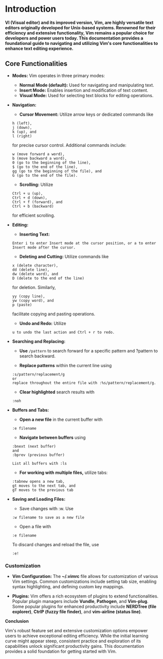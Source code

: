 # Introduction

__VI (Visual editor) and its improved version, Vim, are highly versatile text editors originally developed for Unix-based systems. Renowned for their efficiency and extensive functionality, Vim remains a popular choice for developers and power users today. This documentation provides a foundational guide to navigating and utilizing Vim's core functionalities to enhance text editing experience.__

## Core Functionalities

- __Modes:__ Vim operates in three primary modes:

  - __Normal Mode (default):__ Used for navigating and manipulating text.
  - __Insert Mode:__ Enables insertion and modification of text content.
  - __Visual Mode:__ Used for selecting text blocks for editing operations.

- __Navigation:__

  - __Cursor Movement:__ Utilize arrow keys or dedicated commands like

  ```
  h (left),
  j (down),
  k (up), and
  l (right)
  ```
  for precise cursor control. Additional commands include:

  ```
  w (move forward a word),
  b (move backward a word),
  0 (go to the beginning of the line),
  $ (go to the end of the line),
  gg (go to the beginning of the file), and
  G (go to the end of the file).
  ```

  - __Scrolling:__ Utilize

  ```
  Ctrl + u (up),
  Ctrl + d (down),
  Ctrl + f (forward), and
  Ctrl + b (backward)
  ```
  for efficient scrolling.

- __Editing:__

  - __Inserting Text:__

  ```
  Enter i to enter Insert mode at the cursor position, or a to enter Insert mode after the cursor.
  ```

  - __Deleting and Cutting:__ Utilize commands like

  ```
  x (delete character),
  dd (delete line),
  dw (delete word), and
  D (delete to the end of the line)
  ```
  for deletion. Similarly,

  ```
  yy (copy line),
  yw (copy word), and
  p (paste)
  ```
  facilitate copying and pasting operations.

  - __Undo and Redo:__ Utilize
  ```
  u to undo the last action and Ctrl + r to redo.
  ```

- __Searching and Replacing:__

  - __Use__ ```/pattern``` to search forward for a specific pattern and ?pattern to search backward.

  - __Replace patterns__ within the current line using

  ```
  :s/pattern/replacement/g
  or
  replace throughout the entire file with :%s/pattern/replacement/g.
  ```

  - __Clear highlighted__ search results with
  ```
  :noh
  ```

- __Buffers and Tabs:__

  - __Open a new file__ in the current buffer with

  ```
  :e filename
  ```

  - __Navigate between buffers__ using

  ```
  :bnext (next buffer)
  and
  :bprev (previous buffer)

  List all buffers with :ls
  ```

  - __For working with multiple files,__ utilize tabs:

  ```
  :tabnew opens a new tab,
  gt moves to the next tab, and
  gT moves to the previous tab
  ```

- __Saving and Loading Files:__

  - Save changes with :w. Use

  ```
  :w filename to save as a new file
  ```
  - Open a file with
  ```
  :e filename
  ```
  To discard changes and reload the file, use
  ```
  :e!
  ```

### Customization

- __Vim Configuration:__ The __~/.vimrc__ file allows for customization of various Vim settings. Common customizations include setting tab size, enabling syntax highlighting, and defining custom key mappings.

- __Plugins:__ Vim offers a rich ecosystem of plugins to extend functionalities. Popular plugin managers include __Vundle__, __Pathogen__, and __Vim-plug__. Some popular plugins for enhanced productivity include __NERDTree (file explorer)__, __CtrlP (fuzzy file finder)__, and __vim-airline (status line)__.


__Conclusion__

Vim's robust feature set and extensive customization options empower users to achieve exceptional editing efficiency. While the initial learning curve might appear steep, consistent practice and exploration of its capabilities unlock significant productivity gains. This documentation provides a solid foundation for getting started with Vim.








